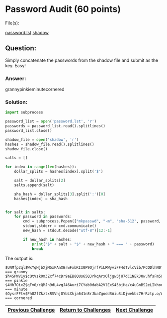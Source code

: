 # Password Audit (60 points)

File(s): 

[password.lst](password.lst)
[shadow](shadow)

## Question:

Simply concatenate the passwords from the shadow file and submit as the key. Easy!

### Answer:

grannypinkieminutecornered

### Solution:

```py
import subprocess

password_list = open('password.lst', 'r')
passwords = password_list.read().splitlines()
password_list.close()

shadow_file = open('shadow', 'r')
hashes = shadow_file.read().splitlines()
shadow_file.close()

salts = []

for index in range(len(hashes)):
    dollar_splits = hashes[index].split('$')

    salt = dollar_splits[2]
    salts.append(salt)

    sha_hash = dollar_splits[3].split(':')[0]
    hashes[index] = sha_hash


for salt in salts:
    for password in passwords:
        cmd = subprocess.Popen(["mkpasswd", "-m", "sha-512", password, salt], stdout=subprocess.PIPE, stderr=subprocess.STDOUT)
        stdout,stderr = cmd.communicate()
        new_hash = stdout.decode("utf-8")[12:-1]

        if new_hash in hashes:
            print("$" + salt + "$" + new_hash + " === " + password)
            break
```

The output is:

```
$UNMfp2ql$WxYqHjbXjM5xPAnXBrwFxbKII0P9QjrfPiLRWyviFF4dTvlcVib/PCQDlhN0TXLhnQIvQpfIjCO3sTeRMme6D0 === granny
$h4SPWV1y$cQtVzk0m3Zxf74cDr9aEB8QUs65QJrkqArxOljgw3jU7dC1NEkJ0w.hfsFm5XcSQ11nyOzJ./Q5Bi7O/Ut45R0 === pinkie
$4Hb7OixZ$qFv0/cQMJn9dL4vgJ46Auri7CYab0dabA2VlExS45bjHa/c4uGnBS2eLIkhoqzqmOVzRwFimT8Wj3zXQ19YW10 === minute
$OysrFFtv$Ph8ZfZkztxRSVhjOYbLXkja641n8rJbaZgoddSAiuSiDjwekbz7HrRztp.o/AeG0UPvaqT.cqRmXYu8xJ66Mp1 === cornered
```


| [Previous Challenge](/Challenges/Protect-And-Defend/10) | [Return to Challenges](/Challenges/../../../#modules) | [Next Challenge](/Challenges/Securely-Provision/1) |
| :------- | :-----: | ------: |